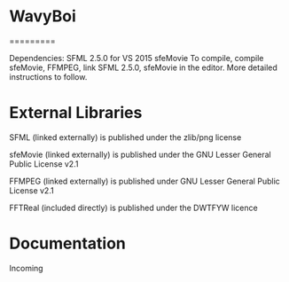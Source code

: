 # WavyBoi
=========

Dependencies: SFML 2.5.0 for VS 2015
			  sfeMovie
To compile, compile sfeMovie, FFMPEG, link SFML 2.5.0, sfeMovie in the editor. More detailed instructions to follow.

# External Libraries
SFML (linked externally) is published under the zlib/png license

sfeMovie (linked externally) is published under the GNU Lesser General Public License v2.1

FFMPEG (linked externally) is published under GNU Lesser General Public License v2.1

FFTReal (included directly) is published under the DWTFYW licence

# Documentation

Incoming
